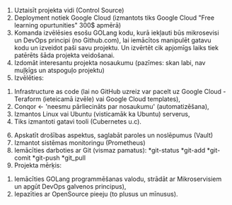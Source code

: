 1) Uztaisīt projekta vidi (Control Source)
2) Deployment notiek Google Cloud (izmantots tiks Google Cloud "Free learning opurtunities" 300$ apmērā)
3) Komanda izvēlēsies esošu GOLang kodu, kurā iekļauti būs mikrosevisi un DevOps principi (no Github.com),
  lai iemācītos manipulēt gatavu kodu un izveidot paši savu projektu.
  Un izvērtēt cik apjomīgs laiks tiek patērēts šāda projekta veidošanai.
4) Izdomāt interesantu projekta nosaukumu (pazīmes: skan labi, nav muļķīgs un atspoguļo projektu)
5) Izvēlēties:
  1. Infrastructure as code (lai no GitHub uzreiz var pacelt uz Google Cloud - Teraform (ieteicamā izvēle)
    vai Google Cloud templates),
  2. Conqor <- 'neesmu pārliecināts par nosaukumu' (automatizēšana),
  3. Izmantos Linux vai Ubuntu (visticamāk ka Ubuntu) serverus,
  4. Tiks izmantoti gatavi tooli (Cubernetes u.c).
6) Apskatīt drošības aspektus, saglabāt paroles un noslēpumus (Vault)
7) Izmantot sistēmas monitoringu (Prometheus)
8) Iemācīties darboties ar Git (vismaz pamatus):
  *git-status
  *git-add
  *git-comit
  *git-push
  *git_pull
9) Projekta mērķis:
  1. Iemācīties GOLang programmēšanas valodu, strādāt ar Mikroservisiem un apgūt DevOps galvenos principus),
  2. Iepazīties ar OpenSource pieeju (to plusus un mīnusus).
